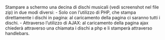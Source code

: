 Stampare a schermo una decina di dischi musicali (vedi screenshot nel file zip) in due modi diversi:
	- Solo con l’utilizzo di PHP, che stampa direttamente i dischi in pagina: al caricamento della pagina ci saranno tutti i dischi.
	- Attraverso l’utilizzo di AJAX: al caricamento della pagina ajax chiederà attraverso una chiamata i dischi a php e li stamperà attraverso handlebars. 
